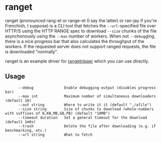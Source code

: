 # ranget

ranget (pronounced rang-et or range-et (I say the latter) or ran-jay if you're Frenchish, I suppose) is a CLI tool that fetches the ``--url``-specified file over HTTP/S using the HTTP RANGE spec to download ``--size`` chunks of the file asynchonously using the ``--max`` number of workers. When not ``--debug``ging, there is a nice progress bar that also calculates the throughput of the workers. If the requested server does not support ranged requests, the file is downloaded "normally".

ranget is an example driver for [rangetripper](https://github.com/cognusion/go-rangetripper/v2) which you can use directly.

## Usage

```quote
      --debug              Enable debugging output (disables progress bar)
      --max int            Maximum number of simultaneous downloaders (default 10)
      --out string         Where to write it it (default "./afile")
      --size string        Size of chunks to download (whole-numbers with suffixes of B,KB,MB,GB,PB) (default "10MB")
      --timeout duration   Set a general timeout for the download (default 1m0s)
      --trash              Delete the file after downloading (e.g. if benchmarking, etc.)
      --url string         What to fetch
```
